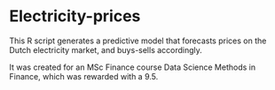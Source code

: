 # Electricity-prices
This R script generates a predictive model that forecasts prices on the Dutch electricity market, and buys-sells accordingly. 

It was created for an MSc Finance course Data Science Methods in Finance, which was rewarded with a 9.5.  
